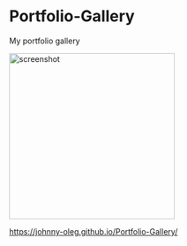 # Portfolio-Gallery

My portfolio gallery

<img src="https://imgur.com/a/y2jm2tL.jpg)" alt="screenshot" width="300"/>

https://johnny-oleg.github.io/Portfolio-Gallery/
